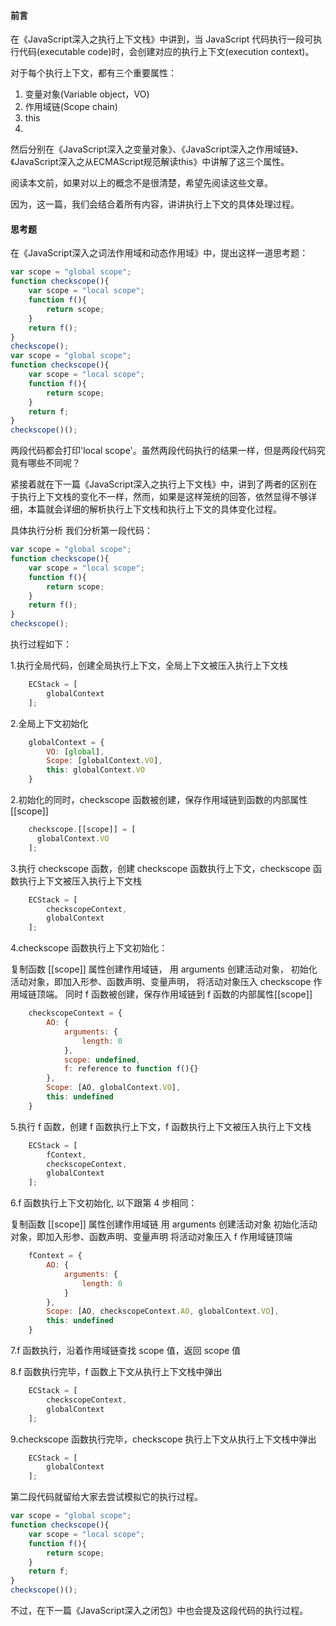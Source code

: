 #### 前言
在《JavaScript深入之执行上下文栈》中讲到，当 JavaScript 代码执行一段可执行代码(executable code)时，会创建对应的执行上下文(execution context)。

对于每个执行上下文，都有三个重要属性：
1. 变量对象(Variable object，VO)
2. 作用域链(Scope chain)
3. this
4. 
然后分别在《JavaScript深入之变量对象》、《JavaScript深入之作用域链》、《JavaScript深入之从ECMAScript规范解读this》中讲解了这三个属性。

阅读本文前，如果对以上的概念不是很清楚，希望先阅读这些文章。

因为，这一篇，我们会结合着所有内容，讲讲执行上下文的具体处理过程。

#### 思考题
在《JavaScript深入之词法作用域和动态作用域》中，提出这样一道思考题：
```javascript
var scope = "global scope";
function checkscope(){
    var scope = "local scope";
    function f(){
        return scope;
    }
    return f();
}
checkscope();
var scope = "global scope";
function checkscope(){
    var scope = "local scope";
    function f(){
        return scope;
    }
    return f;
}
checkscope()();
```
两段代码都会打印'local scope'。虽然两段代码执行的结果一样，但是两段代码究竟有哪些不同呢？

紧接着就在下一篇《JavaScript深入之执行上下文栈》中，讲到了两者的区别在于执行上下文栈的变化不一样，然而，如果是这样笼统的回答，依然显得不够详细，本篇就会详细的解析执行上下文栈和执行上下文的具体变化过程。

具体执行分析
我们分析第一段代码：
```javascript
var scope = "global scope";
function checkscope(){
    var scope = "local scope";
    function f(){
        return scope;
    }
    return f();
}
checkscope();
```
执行过程如下：

1.执行全局代码，创建全局执行上下文，全局上下文被压入执行上下文栈
```javascript
    ECStack = [
        globalContext
    ];
```
2.全局上下文初始化
```javascript
    globalContext = {
        VO: [global],
        Scope: [globalContext.VO],
        this: globalContext.VO
    }
 ```
2.初始化的同时，checkscope 函数被创建，保存作用域链到函数的内部属性[[scope]]
```javascript
    checkscope.[[scope]] = [
      globalContext.VO
    ];
```
3.执行 checkscope 函数，创建 checkscope 函数执行上下文，checkscope 函数执行上下文被压入执行上下文栈
```javascript
    ECStack = [
        checkscopeContext,
        globalContext
    ];
```
4.checkscope 函数执行上下文初始化：

复制函数 [[scope]] 属性创建作用域链，
用 arguments 创建活动对象，
初始化活动对象，即加入形参、函数声明、变量声明，
将活动对象压入 checkscope 作用域链顶端。
同时 f 函数被创建，保存作用域链到 f 函数的内部属性[[scope]]
```javascript
    checkscopeContext = {
        AO: {
            arguments: {
                length: 0
            },
            scope: undefined,
            f: reference to function f(){}
        },
        Scope: [AO, globalContext.VO],
        this: undefined
    }
```
5.执行 f 函数，创建 f 函数执行上下文，f 函数执行上下文被压入执行上下文栈
```javascript
    ECStack = [
        fContext,
        checkscopeContext,
        globalContext
    ];
```
6.f 函数执行上下文初始化, 以下跟第 4 步相同：

复制函数 [[scope]] 属性创建作用域链
用 arguments 创建活动对象
初始化活动对象，即加入形参、函数声明、变量声明
将活动对象压入 f 作用域链顶端
```javascript
    fContext = {
        AO: {
            arguments: {
                length: 0
            }
        },
        Scope: [AO, checkscopeContext.AO, globalContext.VO],
        this: undefined
    }
```
7.f 函数执行，沿着作用域链查找 scope 值，返回 scope 值

8.f 函数执行完毕，f 函数上下文从执行上下文栈中弹出
```javascript
    ECStack = [
        checkscopeContext,
        globalContext
    ];
```
9.checkscope 函数执行完毕，checkscope 执行上下文从执行上下文栈中弹出
```javascript
    ECStack = [
        globalContext
    ];
```
第二段代码就留给大家去尝试模拟它的执行过程。
```javascript
var scope = "global scope";
function checkscope(){
    var scope = "local scope";
    function f(){
        return scope;
    }
    return f;
}
checkscope()();
```
不过，在下一篇《JavaScript深入之闭包》中也会提及这段代码的执行过程。
